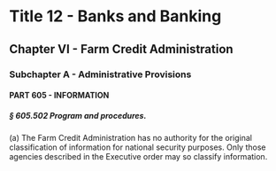 
# Title 12 - Banks and Banking
## Chapter VI - Farm Credit Administration
### Subchapter A - Administrative Provisions
#### PART 605 - INFORMATION
##### § 605.502 Program and procedures.

(a) The Farm Credit Administration has no authority for the original classification of information for national security purposes. Only those agencies described in the Executive order may so classify information.
